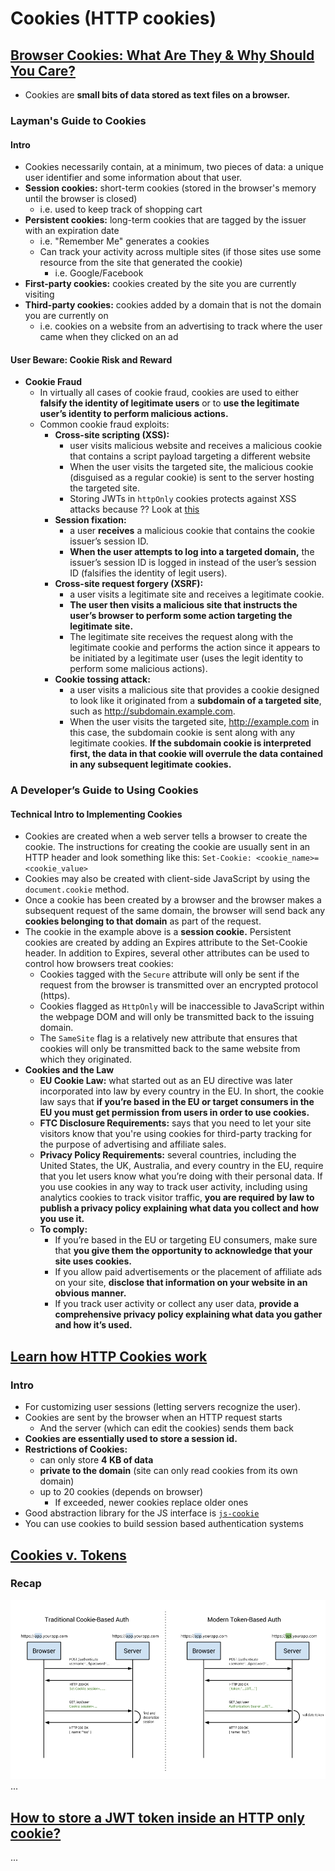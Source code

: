 # Cookies (HTTP cookies)

## [Browser Cookies: What Are They & Why Should You Care?](https://www.whoishostingthis.com/resources/cookies-guide/)
* Cookies are __small bits of data stored as text files on a browser.__

### Layman's Guide to Cookies
#### Intro
* Cookies necessarily contain, at a minimum, two pieces of data: a unique user identifier and some information about that user.
* __Session cookies:__ short-term cookies (stored in the browser's memory
until the browser is closed)
  * i.e. used to keep track of shopping cart
* __Persistent cookies:__ long-term cookies that are tagged by the issuer with an expiration date
  * i.e. "Remember Me" generates a cookies
  * Can track your activity across multiple sites (if those sites use some resource from the site that generated the cookie)
    * i.e. Google/Facebook
* __First-party cookies:__ cookies created by the site you are currently visiting
* __Third-party cookies:__ cookies added by a domain that is not the domain you are currently on
  * i.e. cookies on a website from an advertising to track where the user came when they clicked on an ad

#### User Beware: Cookie Risk and Reward
* __Cookie Fraud__
  * In virtually all cases of cookie fraud, cookies are used to either __falsify the identity of legitimate users__ or to __use the legitimate user’s identity to perform malicious actions.__
  * Common cookie fraud exploits:
    * __Cross-site scripting (XSS):__
      * user visits malicious website and receives a malicious cookie that contains a script payload targeting a different website
      * When the user visits the targeted site, the malicious cookie (disguised as a regular cookie) is sent to the server hosting the targeted site.
      * Storing JWTs in `httpOnly` cookies protects against XSS attacks because ?? Look at [this](https://medium.com/redteam/stealing-jwts-in-localstorage-via-xss-6048d91378a0)
    * __Session fixation:__
      * a user __receives__ a malicious cookie that contains the cookie issuer’s session ID.
      * __When the user attempts to log into a targeted domain,__ the issuer’s session ID is logged in instead of the user’s session ID
      (falsifies the identity of legit users).
    * __Cross-site request forgery (XSRF):__
      * a user visits a legitimate site and receives a legitimate cookie.
      * __The user then visits a malicious site that instructs the user’s browser to perform some action targeting the legitimate site.__
      * The legitimate site receives the request along with the legitimate cookie and performs the action since it appears to be initiated by a legitimate user (uses the legit identity to perform some malicious actions).
    * __Cookie tossing attack:__
      * a user visits a malicious site that provides a cookie designed to look like it originated from a __subdomain of a targeted site__, such as http://subdomain.example.com.
      * When the user visits the targeted site, http://example.com in this case, the subdomain cookie is sent along with any legitimate cookies. __If the subdomain cookie is interpreted first, the data in that cookie will overrule the data contained in any subsequent legitimate cookies.__

### A Developer’s Guide to Using Cookies
#### Technical Intro to Implementing Cookies
* Cookies are created when a web server tells a browser to create the cookie. The instructions for creating the cookie are usually sent in an HTTP header and look something like this:
`Set-Cookie: <cookie_name>=<cookie_value>`
* Cookies may also be created with client-side JavaScript by using the `document.cookie` method.
* Once a cookie has been created by a browser and the browser makes a subsequent request of the same domain, the browser will send back any __cookies belonging to that domain__ as part of the request.
* The cookie in the example above is a __session cookie.__ Persistent cookies are created by adding an Expires attribute to the Set-Cookie header. In addition to Expires, several other attributes can be used to control how browsers treat cookies:
  * Cookies tagged with the `Secure` attribute will only be sent if the request from the browser is transmitted over an encrypted protocol (https).
  * Cookies flagged as `HttpOnly` will be inaccessible to JavaScript within the webpage DOM and will only be transmitted back to the issuing domain.
  * The `SameSite` flag is a relatively new attribute that ensures that cookies will only be transmitted back to the same website from which they originated.
* __Cookies and the Law__
  * __EU Cookie Law:__ what started out as an EU directive was later incorporated into law by every country in the EU. In short, the cookie law says that __if you’re based in the EU or target consumers in the EU you must get permission from users in order to use cookies.__
  * __FTC Disclosure Requirements:__ says that you need to let your site visitors know that you're using cookies for third-party tracking for the purpose of advertising and affiliate sales.
  * __Privacy Policy Requirements:__ several countries, including the United States, the UK, Australia, and every country in the EU, require that you let users know what you’re doing with their personal data. If you use cookies in any way to track user activity, including using analytics cookies to track visitor traffic, __you are required by law to publish a privacy policy explaining what data you collect and how you use it.__
  * __To comply:__
    * If you’re based in the EU or targeting EU consumers, make sure that __you give them the opportunity to acknowledge that your site uses cookies.__
    * If you allow paid advertisements or the placement of affiliate ads on your site, __disclose that information on your website in an obvious manner.__
    * If you track user activity or collect any user data, __provide a comprehensive privacy policy explaining what data you gather and how it’s used.__

## [Learn how HTTP Cookies work](https://flaviocopes.com/cookies/)
### Intro
* For customizing user sessions (letting servers recognize the user).
* Cookies are sent by the browser when an HTTP request starts
  * And the server (which can edit the cookies) sends them back
* __Cookies are essentially used to store a session id.__
* __Restrictions of Cookies:__
  * can only store __4 KB of data__
  * __private to the domain__ (site can only read cookies from its own domain)
  * up to 20 cookies (depends on browser)
    * If exceeded, newer cookies replace older ones
* Good abstraction library for the JS interface is [`js-cookie`](https://github.com/js-cookie/js-cookie)
* You can use cookies to build session based authentication systems

## [Cookies v. Tokens](https://dzone.com/articles/cookies-vs-tokens-the-definitive-guide)
### Recap
![](../images/cookie-token-auth.png)
...

## [How to store a JWT token inside an HTTP only cookie?](https://stackoverflow.com/questions/39810741/how-to-store-a-jwt-token-inside-an-http-only-cookie)
...

